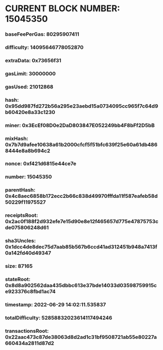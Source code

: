 # CURRENT BLOCK NUMBER: 15045350

### baseFeePerGas: 80295907411
### difficulty: 14095646778052870
### extraData: 0x73656f31
### gasLimit: 30000000
### gasUsed: 21012868
### hash: 0x95dd987fd272b56a295e23aebd15a0734095cc965f7c64d9b60420e8a33c1230
### miner: 0x3EcEf08D0e2DaD803847E052249bb4F8bFf2D5bB
### mixHash: 0x7b7d9afee10638a61b2000cfcf5f51bfc639f25e60a61db4868444e8a8b694c2
### nonce: 0xf421d6815e44ce7e
### number: 15045350
### parentHash: 0x4c8aec6858b172ecc2b66c838d49970fffda11f587eafeb58d50229f11975527
### receiptsRoot: 0x2ac0f188f2d932efe7e15d90e8e12f465657d775e47875753cde075806248d61
### sha3Uncles: 0x1dcc4de8dec75d7aab85b567b6ccd41ad312451b948a7413f0a142fd40d49347
### size: 87165
### stateRoot: 0x8d8a902562daa435dbbc613e37bde14033d03598759915ce923376c8fbd1ac74
### timestamp: 2022-06-29 14:02:11.535837
### totalDifficulty: 52858832023614117494246
### transactionsRoot: 0x22aac473c87de38063d8d2ad1c31bf9508721ab55e80227a660434a2811d87d2
